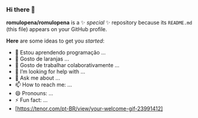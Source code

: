 ### Hi there 👋


**romulopena/romulopena** is a ✨ _special_ ✨ repository because its `README.md` (this file) appears on your GitHub profile.

**Here** are some ideas to get you _started_:

- 🔭 Estou aprendendo programação ...
- 🌱 Gosto de laranjas ...
- 👯 Gosto de trabalhar colaborativamente ...
- 🤔 I’m looking for help with ...
- 💬 Ask me about ...
- 📫 How to reach me: ...
- 😄 Pronouns: ...
- ⚡ Fun fact: ...
- [https://tenor.com/pt-BR/view/your-welcome-gif-23991412]

